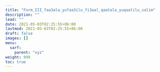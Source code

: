 ```yaml
---
title: "Form_III_faa3ala_yufaa3ilu_fi3aal_qaatala_yuqaatilu_salim"
description: ""
lead: ""
date: 2021-05-03T02:25:55+06:00
lastmod: 2021-05-03T02:25:55+06:00
draft: false
images: []
menu: 
  sarf:
    parent: "xyz"
weight: 999
toc: true
---
```



